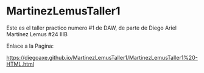 # MartinezLemusTaller1
Este es el taller practico numero #1 de DAW, de parte de Diego Ariel Martínez Lemus #24 IIIB

Enlace a la Pagina:

https://diegoaxe.github.io/MartinezLemusTaller1/MartinezLemusTaller1%20-HTML.html
